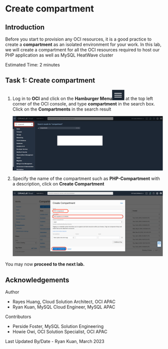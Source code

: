 # Create compartment

## Introduction

Before you start to provision any OCI resources, it is a good practice to create a **compartment** as an isolated environment for your work.
In this lab, we will create a compartment for all the OCI resources required to host our PHP application as well as MySQL HeatWave cluster

Estimated Time: 2 minutes

## Task 1: Create compartment

1. Log in to **OCI** and click on the **Hamburger Menu**![OCI Menu](images/hamburger.png) at the top left corner of the OCI console, and type **compartment** in the search box. Click on the **Compartments** in the search result

    ![compartment](images/compartment.png)

2. Specify the name of the compartment such as **PHP-Compartment** with a description, click on **Create Compartment**

    ![create compartment](images/create-compartment.png)

You may now **proceed to the next lab.**

## Acknowledgements

Author

* Rayes Huang, Cloud Solution Architect, OCI APAC
* Ryan Kuan, MySQL Cloud Engineer, MySQL APAC

Contributors

* Perside Foster, MySQL Solution Engineering
* Howie Owi, OCI Solution Specialist, OCI APAC

Last Updated By/Date - Ryan Kuan, March 2023
